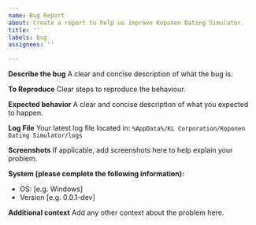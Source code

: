 ```yaml
---
name: Bug Report
about: Create a report to help us improve Koponen Dating Simulator.
title: ''
labels: bug
assignees: ''

---
```


**Describe the bug**
A clear and concise description of what the bug is.

**To Reproduce**
Clear steps to reproduce the behaviour.

**Expected behavior**
A clear and concise description of what you expected to happen.

**Log File**
Your latest log file located in: `%AppData%/KL Corporation/Koponen Dating Simulator/logs`

**Screenshots**
If applicable, add screenshots here to help explain your problem.

**System (please complete the following information):**
 - OS: [e.g. Windows]
 - Version [e.g. 0.0.1-dev]

**Additional context**
Add any other context about the problem here.
